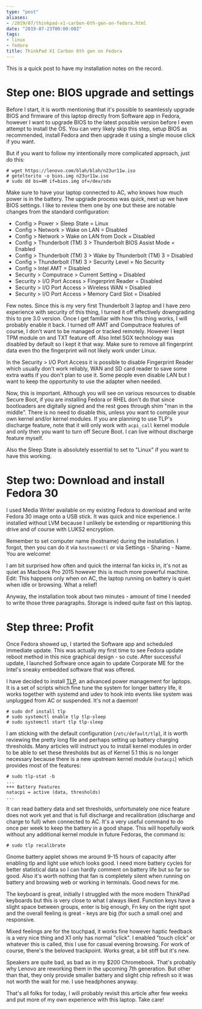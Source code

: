 ```yaml
---
type: "post"
aliases:
- /2019/07/thinkpad-x1-carbon-6th-gen-on-fedora.html
date: "2019-07-23T00:00:00Z"
tags:
- linux
- fedora
title: ThinkPad X1 Carbon 6th gen on Fedora
---
```


This is a quick post to have my installation notes on the record.

# Step one: BIOS upgrade and settings

Before I start, it is worth mentioning that it's possible to seamlessly upgrade
BIOS and firmware of this laptop directly from Software app in Fedora, however
I want to upgrade BIOS to the latest possible version before I even attempt to
install the OS. You can very likely skip this step, setup BIOS as recommended,
install Fedora and then upgrade it using a single mouse click if you want.

But if you want to follow my intentionally more complicated approach, just do
this:

    # wget https://lenovo.com/blah/blah/n23ur11w.iso
    # geteltorito -o bios.img n23ur11w.iso
    # sudo dd bs=4M if=bios.img of=/dev/sdx

Make sure to have your laptop connected to AC, who knows how much power is in
the battery. The upgrade process was quick, next up we have BIOS settings. I
like to review them one by one but these are notable changes from the standard
configuration:

* Config > Power > Sleep State = Linux
* Config > Network > Wake on LAN = Disabled
* Config > Network > Wake on LAN from Dock = Disabled
* Config > Thunderbolt (TM) 3 > Thunderbolt BIOS Assist Mode = Enabled
* Config > Thunderbolt (TM) 3 > Wake by Thunderbolt (TM) 3 = Disabled
* Config > Thunderbolt (TM) 3 > Security Level = No Security
* Config > Intel AMT = Disabled
* Security > Computrace > Current Setting = Disabled
* Security > I/O Port Access > Fingerprint Reader = Disabled
* Security > I/O Port Access > Wireless WAN = Disabled
* Security > I/O Port Access > Memory Card Slot = Disabled

Few notes. Since this is my very first Thunderbolt 3 laptop and I have zero
experience with security of this thing, I turned it off effectively downgrading
this to pre 3.0 version. Once I get familiar with how this thing works, I will
probably enable it back. I turned off AMT and Computrace features of course, I
don't want to be managed or tracked remotely. However I kept TPM module on and
TXT feature off. Also Intel SGX technology was disabled by default so I kept it
that way. Make sure to remove all fingerprint data even tho the fingerprint
will not likely work under Linux.

In the Security > I/O Port Access it is possible to disable Fingerprint Reader
which usually don't work reliably, WAN and SD card reader to save some extra
watts if you don't plan to use it. Some people even disable LAN but I want to
keep the opportunity to use the adapter when needed.

Now, this is important. Although you will see on various resources to disable
Secure Boot, if you are installing Fedora or RHEL don't do that since
bootloaders are digitally signed and the rest goes through shim "man in the
middle". There is no need to disable this, unless you want to compile your own
kernel and/or kernel modules. If you are planning to use TLP's discharge
feature, note that it will only work with `acpi_call` kernel module and only
then you want to turn off Secure Boot. I can live without discharge feature
myself.

Also the Sleep State is absolutely essential to set to "Linux" if you want to
have this working.

# Step two: Download and install Fedora 30

I used Media Writer available on my existing Fedora to download and write
Fedora 30 image onto a USB stick. It was quick and nice experience. I installed
without LVM because I unlikely be extending or repartitioning this drive and of
course with LUKS2 encryption.

Remember to set computer name (hostname) during the installation. I forgot,
then you can do it via `hostnamectl` or via Settings - Sharing - Name. You are
welcome!

I am bit surprised how often and quick the internal fan kicks in, it's not as
quiet as Macbook Pro 2015 however this is much more powerful machine. Edit:
This happens only when on AC, the laptop running on battery is quiet when idle
or browsing. What a relief!

Anyway, the installation took about two minutes - amount of time I needed to
write those three paragraphs. Storage is indeed quite fast on this laptop.

# Step three: Profit

Once Fedora showed up, I started the Software app and scheduled immediate
update. This was actually my first time to see Fedora update reboot method in
this nice graphical design - so cute. After successful update, I launched
Software once again to update Corporate ME for the Intel's sneaky embedded
software that was offered.

I have decided to install
[TLP](https://linrunner.de/en/tlp/docs/tlp-linux-advanced-power-management.html),
an advanced power management for laptops. It is a set of scripts which fine
tune the system for longer battery life, it works together with systemd and
udev to hook into events like system was unplugged from AC or suspended. It's
not a daemon!

    # sudo dnf install tlp
    # sudo systemctl enable tlp tlp-sleep
    # sudo systemctl start tlp tlp-sleep

I am sticking with the default configuration (`/etc/default/tlp`), it is worth
reviewing the pretty long file and perhaps setting up battery charging
thresholds. Many articles will instruct you to install kernel modules in order
to be able to set these thresholds but as of Kernel 5.1 this is no longer
necessary because there is a new upstream kernel module (`natacpi`) which
provides most of the features:

    # sudo tlp-stat -b
    ...
    +++ Battery Features
    natacpi = active (data, thresholds)
    ...

It can read battery data and set thresholds, unfortunately one nice feature
does not work yet and that is full discharge and recalibration (discharge and
charge to full) when connected to AC. It's a very useful command to do once per
week to keep the battery in a good shape. This will hopefully work without any
additional kernel module in future Fedoras, the command is:

    # sudo tlp recalibrate

Gnome battery applet shows me around 9-15 hours of capacity after enabling tlp
and light use which looks good. I need more battery cycles for better
statistical data so I can hardly comment on battery life but so far so good.
Also it's worth nothing that fan is completely silent when running on battery
and browsing web or working in terminals. Good news for me.

The keyboard is great, initially I struggled with the more modern ThinkPad
keyboards but this is very close to what I always liked. Function keys have a
slight space between groups, enter is big enough, Fn key on the right spot and
the overall feeling is great - keys are big (for such a small one) and
responsive.

Mixed feelings are for the touchpad, it works fine however haptic feedback is a
very nice thing and X1 only has normal "click". I enabled "touch click" or
whatever this is called, this I use for casual evening browsing. For work of
course, there's the beloved trackpoint. Works great, a bit stiff but it's new.

Speakers are quite bad, as bad as in my $200 Chromebook. That's probably why
Lenovo are reworking them in the upcoming 7th generation. But other than that,
they only provide smaller battery and slight chip refresh so it was not worth
the wait for me. I use headphones anyway.

That's all folks for today, I will probably revisit this article after few
weeks and put more of my own experience with this laptop. Take care!

